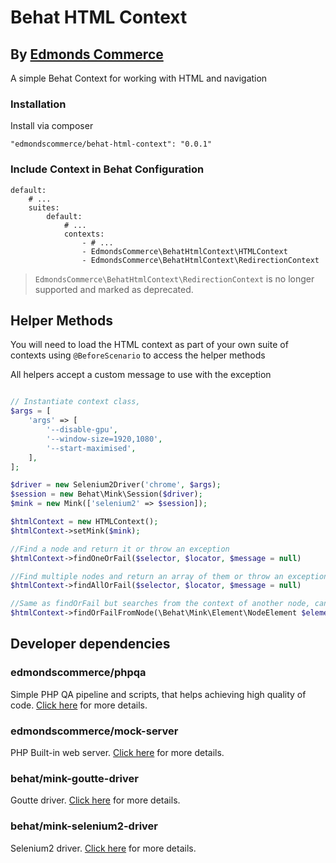 # Behat HTML Context
## By [Edmonds Commerce](https://www.edmondscommerce.co.uk)

A simple Behat Context for working with HTML and navigation

### Installation

Install via composer

    "edmondscommerce/behat-html-context": "0.0.1"

### Include Context in Behat Configuration
        
    default:
        # ...
        suites:
            default:
                # ...
                contexts:
                    - # ...
                    - EdmondsCommerce\BehatHtmlContext\HTMLContext
                    - EdmondsCommerce\BehatHtmlContext\RedirectionContext
                    

>    `EdmondsCommerce\BehatHtmlContext\RedirectionContext` is no longer supported and marked as deprecated.
                    
## Helper Methods
You will need to load the HTML context as part of your own suite of contexts using `@BeforeScenario` to access the helper methods

All helpers accept a custom message to use with the exception 
```php

// Instantiate context class, 
$args = [
    'args' => [
        '--disable-gpu',
        '--window-size=1920,1080',
        '--start-maximised',
    ],
];

$driver = new Selenium2Driver('chrome', $args);
$session = new Behat\Mink\Session($driver);
$mink = new Mink(['selenium2' => $session]);

$htmlContext = new HTMLContext();
$htmlContext->setMink($mink);

//Find a node and return it or throw an exception
$htmlContext->findOneOrFail($selector, $locator, $message = null)

//Find multiple nodes and return an array of them or throw an exception if none are found
$htmlContext->findAllOrFail($selector, $locator, $message = null)

//Same as findOrFail but searches from the context of another node, can be useful for chaining
$htmlContext->findOrFailFromNode(\Behat\Mink\Element\NodeElement $element, $selector, $locator, $message = null)
```

## Developer dependencies

### edmondscommerce/phpqa

Simple PHP QA pipeline and scripts, that helps achieving high quality of code. [Click here](https://github.com/edmondscommerce/phpqa) for more details.

### edmondscommerce/mock-server

PHP Built-in web server. [Click here](https://github.com/edmondscommerce/mock-server) for more details.

### behat/mink-goutte-driver

Goutte driver. [Click here](https://github.com/minkphp/MinkGoutteDriver) for more details.

### behat/mink-selenium2-driver

Selenium2 driver. [Click here](https://github.com/minkphp/MinkSelenium2Driver) for more details.